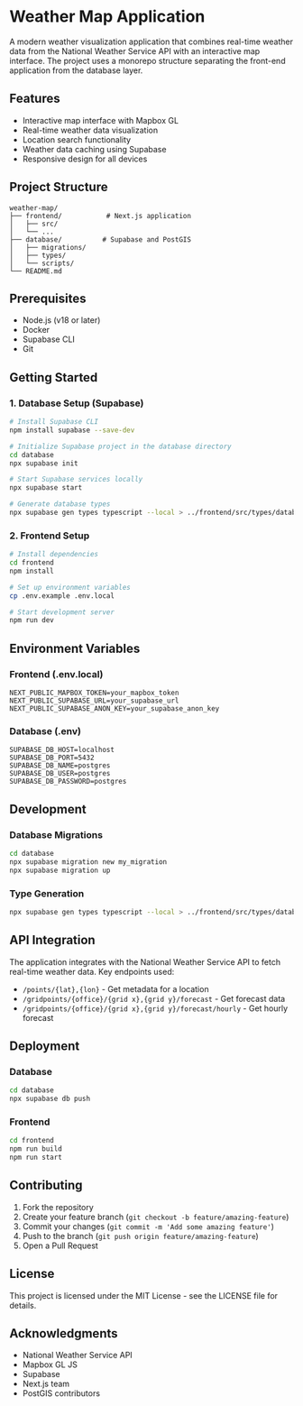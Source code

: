 # Weather Map Application

A modern weather visualization application that combines real-time weather data from the National Weather Service API with an interactive map interface. The project uses a monorepo structure separating the front-end application from the database layer.

## Features

- Interactive map interface with Mapbox GL
- Real-time weather data visualization
- Location search functionality
- Weather data caching using Supabase
- Responsive design for all devices

## Project Structure

```
weather-map/
├── frontend/           # Next.js application
│   ├── src/
│   └── ...
├── database/          # Supabase and PostGIS
│   ├── migrations/
│   ├── types/
│   └── scripts/
└── README.md
```

## Prerequisites

- Node.js (v18 or later)
- Docker
- Supabase CLI
- Git

## Getting Started

### 1. Database Setup (Supabase)

```bash
# Install Supabase CLI
npm install supabase --save-dev

# Initialize Supabase project in the database directory
cd database
npx supabase init

# Start Supabase services locally
npx supabase start

# Generate database types
npx supabase gen types typescript --local > ../frontend/src/types/database.ts
```

### 2. Frontend Setup

```bash
# Install dependencies
cd frontend
npm install

# Set up environment variables
cp .env.example .env.local

# Start development server
npm run dev
```

## Environment Variables

### Frontend (.env.local)
```
NEXT_PUBLIC_MAPBOX_TOKEN=your_mapbox_token
NEXT_PUBLIC_SUPABASE_URL=your_supabase_url
NEXT_PUBLIC_SUPABASE_ANON_KEY=your_supabase_anon_key
```

### Database (.env)
```
SUPABASE_DB_HOST=localhost
SUPABASE_DB_PORT=5432
SUPABASE_DB_NAME=postgres
SUPABASE_DB_USER=postgres
SUPABASE_DB_PASSWORD=postgres
```

## Development

### Database Migrations

```bash
cd database
npx supabase migration new my_migration
npx supabase migration up
```

### Type Generation

```bash
npx supabase gen types typescript --local > ../frontend/src/types/database.ts
```

## API Integration

The application integrates with the National Weather Service API to fetch real-time weather data. Key endpoints used:

- `/points/{lat},{lon}` - Get metadata for a location
- `/gridpoints/{office}/{grid x},{grid y}/forecast` - Get forecast data
- `/gridpoints/{office}/{grid x},{grid y}/forecast/hourly` - Get hourly forecast

## Deployment

### Database
```bash
cd database
npx supabase db push
```

### Frontend
```bash
cd frontend
npm run build
npm run start
```

## Contributing

1. Fork the repository
2. Create your feature branch (`git checkout -b feature/amazing-feature`)
3. Commit your changes (`git commit -m 'Add some amazing feature'`)
4. Push to the branch (`git push origin feature/amazing-feature`)
5. Open a Pull Request

## License

This project is licensed under the MIT License - see the LICENSE file for details.

## Acknowledgments

- National Weather Service API
- Mapbox GL JS
- Supabase
- Next.js team
- PostGIS contributors 
